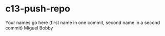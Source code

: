 # c13-push-repo

Your names go here (first name in one commit, second name in a second commit)
Miguel
Bobby